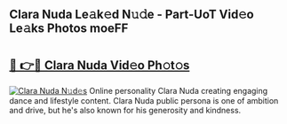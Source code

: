 ## Clara Nuda Le𝚊k𝚎d N𝚞𝚍e - Part-UoT Vid𝚎o Le𝚊ks Photos moeFF

# <h2><a href="http://fbea864.evod.top/?m=Clara+Nuda">🔗 👉🔴 Clara Nuda Vid𝚎o Ph𝚘t𝚘s</a></h2>

[![Clara Nuda N𝚞d𝚎s](https://i.imgur.com/8V9OHl7.gif)](http://fbea864.evod.top/?m=Clara+Nuda)
Online personality Clara Nuda creating engaging dance and lifestyle content. Clara Nuda public persona is one of ambition and drive, but he's also known for his generosity and kindness. 

